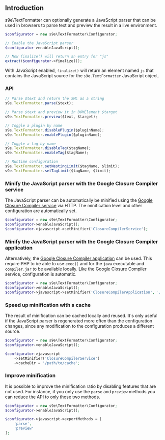 ## Introduction

s9e\TextFormatter can optionally generate a JavaScript parser that can be used in browsers to parse text and preview the result in a live environment.

```php
$configurator = new s9e\TextFormatter\Configurator;

// Enable the JavaScript parser
$configurator->enableJavaScript();

// Now finalize() will return an entry for "js"
extract($configurator->finalize());
```

With JavaScript enabled, `finalize()` will return an element named `js` that contains the JavaScript source for the `s9e.TextFormatter` JavaScript object.

### API

```js
// Parse $text and return the XML as a string
s9e.TextFormatter.parse($text);

// Parse $text and preview it in DOMElement $target
s9e.TextFormatter.preview($text, $target);

// Toggle a plugin by name
s9e.TextFormatter.disablePlugin($pluginName);
s9e.TextFormatter.enablePlugin($pluginName);

// Toggle a tag by name
s9e.TextFormatter.disableTag($tagName);
s9e.TextFormatter.enableTag($tagName);

// Runtime configuration
s9e.TextFormatter.setNestingLimit($tagName, $limit);
s9e.TextFormatter.setTagLimit($tagName, $limit);
```

### Minify the JavaScript parser with the Google Closure Compiler service

The JavaScript parser can be automatically be minified using the [Google Closure Compiler service](https://developers.google.com/closure/compiler/docs/gettingstarted_api) via HTTP. The minification level and other configuration are automatically set.

```php
$configurator = new s9e\TextFormatter\Configurator;
$configurator->enableJavaScript();
$configurator->javascript->setMinifier('ClosureCompilerService');
```

### Minify the JavaScript parser with the Google Closure Compiler application

Alternatively, the [Google Closure Compiler application](https://developers.google.com/closure/compiler/docs/gettingstarted_app) can be used. This require PHP to be able to use `exec()` and for the `java` executable and `compiler.jar` to be available locally. Like the Google Closure Compiler service, configuration is automatic.

```php
$configurator = new s9e\TextFormatter\Configurator;
$configurator->enableJavaScript();
$configurator->javascript->setMinifier('ClosureCompilerApplication', '/usr/local/bin/compiler.jar');
```

### Speed up minification with a cache

The result of minification can be cached locally and reused. It's only useful if the JavaScript parser is regenerated more often than the configuration changes, since any modification to the configuration produces a different source.

```php
$configurator = new s9e\TextFormatter\Configurator;
$configurator->enableJavaScript();

$configurator->javascript
	->setMinifier('ClosureCompilerService')
	->cacheDir = '/path/to/cache';
```

### Improve minification

It is possible to improve the minification ratio by disabling features that are not used. For instance, if you only use the `parse` and `preview` methods you can reduce the API to only those two methods.

```php
$configurator = new s9e\TextFormatter\Configurator;
$configurator->enableJavaScript();

$configurator->javascript->exportMethods = [
	'parse',
	'preview'
];
```

